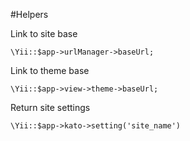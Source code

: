 #Helpers

Link to site base

    \Yii::$app->urlManager->baseUrl;

Link to theme base

    \Yii::$app->view->theme->baseUrl;

Return site settings

    \Yii::$app->kato->setting('site_name')